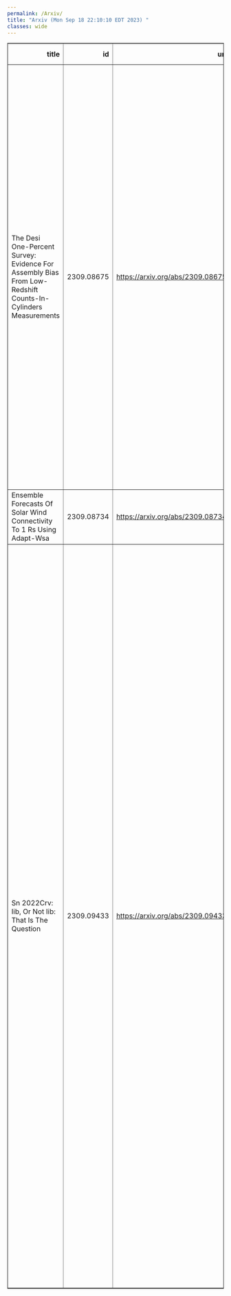 ```yaml
---
permalink: /Arxiv/
title: "Arxiv (Mon Sep 18 22:10:10 EDT 2023) "
classes: wide
---
```

<table border="1" class="dataframe">
  <thead>
    <tr style="text-align: right;">
      <th>title</th>
      <th>id</th>
      <th>url</th>
      <th>authors</th>
      <th>Local Authors</th>
    </tr>
  </thead>
  <tbody>
    <tr>
      <td>The Desi One-Percent Survey: Evidence For Assembly Bias From   Low-Redshift Counts-In-Cylinders Measurements</td>
      <td>2309.08675</td>
      <td><a href="https://arxiv.org/abs/2309.08675" target="_blank">https://arxiv.org/abs/2309.08675</a></td>
      <td>Alan N. Pearl, Andrew R. Zentner, Jeffrey A. Newman, Rachel Bezanson, Kuan Wang, John Moustakas, Jessica N. Aguilar, Steven Ahlen, David Brooks, Todd Claybaugh, Shaun Cole, Kyle Dawson, Axel De La Macorra, Peter Doel, Jamie E. Forero-Romero, Satya Gontcho A Gontcho, Klaus Honscheid, Martin Landriau, Marc Manera, Paul Martini Aaron Meisner, Ramon Miquel, Jundan Nie, Will Percival, Francisco Prada, Mehdi Rezaie, Graziano Rossi, Eusebio Sanchez, Michael Schubnell, Gregory Tarle, Benjamin A. Weaver, Zhimin Zhou</td>
      <td>Klaus Honscheid</td>
    </tr>
    <tr>
      <td>Ensemble Forecasts Of Solar Wind Connectivity To 1 Rs Using Adapt-Wsa</td>
      <td>2309.08734</td>
      <td><a href="https://arxiv.org/abs/2309.08734" target="_blank">https://arxiv.org/abs/2309.08734</a></td>
      <td>D. E. Da Silva, S. Wallace, C. N. Arge, S. Jones</td>
      <td>Sinclaire Jones</td>
    </tr>
    <tr>
      <td>Sn 2022Crv: Iib, Or Not Iib: That Is The Question</td>
      <td>2309.09433</td>
      <td><a href="https://arxiv.org/abs/2309.09433" target="_blank">https://arxiv.org/abs/2309.09433</a></td>
      <td>Yize Dong, Stefano Valenti, Chris Ashall, Marc Williamson, David J. Sand, Schuyler D. Van Dyk, Saurabh W. Jha, Michael Lundquist, Maryam Modjaz, Jennifer E. Andrews, Jacob E. Jencson, Griffin Hosseinzadeh, Jeniveve Pearson, Lindsey A. Kwok, Teresa Boland, Eric Y. Hsiao, Nathan Smith, Nancy Elias-Rosa, Shubham Srivastav, Stephen Smartt, Michael Fulton, Weikang Zheng, Thomas G. Brink, Alexei V. Filippenko, Melissa Shahbandeh, K. Azalee Bostroem, Emily Hoang, Daryl Janzen, Darshana Mehta, Nicolas Meza, Manisha Shrestha, Samuel Wyatt, Katie Auchettl, Christopher R. Burns, Joseph Farah, L. Galbany, Estefania Padilla Gonzalez, Joshua Haislip, Jason T. Hinkle, D. Andrew Howell, Thomas De Jaeger, Vladimir Kouprianov, Sahana Kumar, Jing Lu, Curtis Mccully, Shane Moran, Nidia Morrell, Megan Newsome, Craig Pellegrino, Abigail Polin, Daniel E. Reichart, B. J. Shappee, Maximilian D. Stritzinger, Giacomo Terreran, M. A. Tucker</td>
      <td>Michael Tucker</td>
    </tr>
  </tbody>
</table>